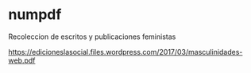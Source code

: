 # numpdf
Recoleccion de escritos y publicaciones feministas

https://edicioneslasocial.files.wordpress.com/2017/03/masculinidades-web.pdf
